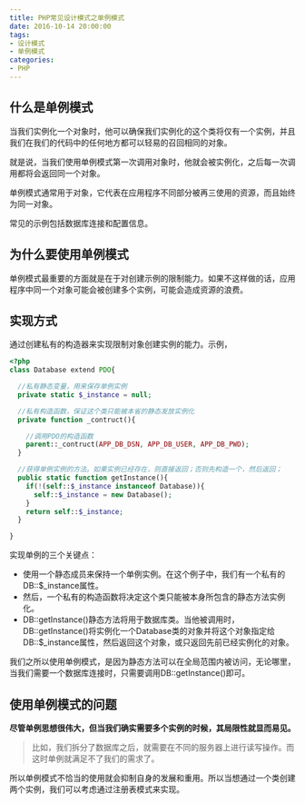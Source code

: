 ```yaml
---
title: PHP常见设计模式之单例模式
date: 2016-10-14 20:00:00
tags:
- 设计模式
- 单例模式
categories:
- PHP
---
```


## 什么是单例模式
当我们实例化一个对象时，他可以确保我们实例化的这个类将仅有一个实例，并且我们在我们的代码中的任何地方都可以轻易的召回相同的对象。

就是说，当我们使用单例模式第一次调用对象时，他就会被实例化，之后每一次调用都将会返回同一个对象。

单例模式通常用于对象，它代表在应用程序不同部分被再三使用的资源，而且始终为同一对象。

常见的示例包括数据库连接和配置信息。

<!-- more -->

## 为什么要使用单例模式
单例模式最重要的方面就是在于对创建示例的限制能力。如果不这样做的话，应用程序中同一个对象可能会被创建多个实例，可能会造成资源的浪费。

## 实现方式
通过创建私有的构造器来实现限制对象创建实例的能力。示例，
```php
<?php
class Database extend PDO{

  //私有静态变量，用来保存单例实例
  private static $_instance = null;

  //私有构造函数，保证这个类只能被本省的静态发放实例化
  private function _contruct(){

    //调用PDO的构造函数
    parent::_contruct(APP_DB_DSN, APP_DB_USER, APP_DB_PWD);
  }

  //获得单例实例的方法。如果实例已经存在，则直接返回；否则先构造一个，然后返回；
  public static function getInstance(){
    if(!(self::$_instance instanceof Database)){
      self::$_instance = new Database();
    }
    return self::$_instance;
  }

}
```

实现单例的三个关键点：
- 使用一个静态成员来保持一个单例实例。在这个例子中，我们有一个私有的DB::$\_instance属性。
- 然后，一个私有的构造函数将决定这个类只能被本身所包含的静态方法实例化。
- DB::getInstance()静态方法将用于数据库类。当他被调用时，DB::getInstance()将实例化一个Database类的对象并将这个对象指定给DB::$\_instance属性，然后返回这个对象，或只返回先前已经实例化的对象。

我们之所以使用单例模式，是因为静态方法可以在全局范围内被访问，无论哪里，当我们需要一个数据库连接时，只需要调用DB::getInstance()即可。

## 使用单例模式的问题
**尽管单例思想很伟大，但当我们确实需要多个实例的时候，其局限性就显而易见。**
> 比如，我们拆分了数据库之后，就需要在不同的服务器上进行读写操作。而这时单例就满足不了我们的需求了。

所以单例模式不恰当的使用就会抑制自身的发展和重用。所以当想通过一个类创建两个实例，我们可以考虑通过注册表模式来实现。
